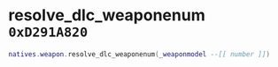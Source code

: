 # resolve_dlc_weaponenum `0xD291A820`

```lua
natives.weapon.resolve_dlc_weaponenum(_weaponmodel --[[ number ]])
```